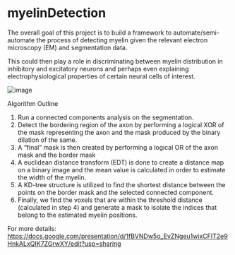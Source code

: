 # myelinDetection

The overall goal of this project is to build a framework to automate/semi-automate the process of detecting myelin given the relevant electron microscopy (EM) and segmentation data. 

This could then play a role in discriminating between myelin distribution in inhibitory and excitatory neurons and perhaps even explaining electrophysiological properties of certain neural cells of interest.

![image](https://user-images.githubusercontent.com/29833463/148520840-26d62c41-a353-47c2-8533-dabe54189db9.png)


<h> Algorithm Outline </h>
<ol>
  <li> Run a connected components analysis on the segmentation. </li>
  <li> Detect the bordering region of the axon by performing a logical XOR of the mask representing the axon and the mask produced by the binary dilation of the same. </li>
  <li> A “final” mask is then created by performing a logical OR of the axon mask and the border mask </li>
  <li> A euclidean distance transform (EDT) is done to create a distance map on a binary image and the mean value is calculated in order to estimate the width of the myelin.</li>
  <li> A KD-tree structure is utilized to find the shortest distance between the points on the border mask and the selected connected component. </li>
  <li> Finally, we  find the voxels that are within the threshold distance (calculated in step 4) and generate a mask to isolate the indices that belong to the estimated myelin positions. </li>
 </ol>

For more details: https://docs.google.com/presentation/d/1fBVNDw5o_EvZNgeu1wixCFIT2e9HnkALxQIK7ZGrwXY/edit?usp=sharing
